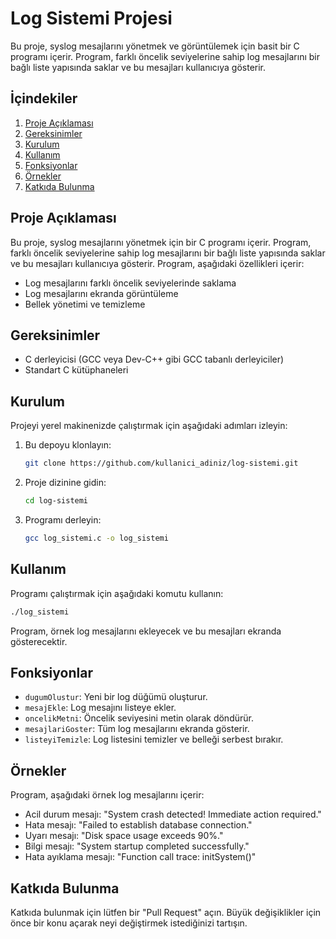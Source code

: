 # Log Sistemi Projesi

Bu proje, syslog mesajlarını yönetmek ve görüntülemek için basit bir C programı içerir. Program, farklı öncelik seviyelerine sahip log mesajlarını bir bağlı liste yapısında saklar ve bu mesajları kullanıcıya gösterir.

## İçindekiler

1. [Proje Açıklaması](#proje-açıklaması)
2. [Gereksinimler](#gereksinimler)
3. [Kurulum](#kurulum)
4. [Kullanım](#kullanım)
5. [Fonksiyonlar](#fonksiyonlar)
6. [Örnekler](#örnekler)
7. [Katkıda Bulunma](#katkıda-bulunma)

## Proje Açıklaması

Bu proje, syslog mesajlarını yönetmek için bir C programı içerir. Program, farklı öncelik seviyelerine sahip log mesajlarını bir bağlı liste yapısında saklar ve bu mesajları kullanıcıya gösterir. Program, aşağıdaki özellikleri içerir:

- Log mesajlarını farklı öncelik seviyelerinde saklama
- Log mesajlarını ekranda görüntüleme
- Bellek yönetimi ve temizleme

## Gereksinimler 
- C derleyicisi (GCC veya Dev-C++ gibi GCC tabanlı derleyiciler)
- Standart C kütüphaneleri

## Kurulum

Projeyi yerel makinenizde çalıştırmak için aşağıdaki adımları izleyin:

1. Bu depoyu klonlayın:
   ```bash
   git clone https://github.com/kullanici_adiniz/log-sistemi.git
   ```
2. Proje dizinine gidin:
   ```bash
   cd log-sistemi
   ```
3. Programı derleyin:
   ```bash
   gcc log_sistemi.c -o log_sistemi
   ```

## Kullanım

Programı çalıştırmak için aşağıdaki komutu kullanın:

```bash
./log_sistemi
```

Program, örnek log mesajlarını ekleyecek ve bu mesajları ekranda gösterecektir.

## Fonksiyonlar

- `dugumOlustur`: Yeni bir log düğümü oluşturur.
- `mesajEkle`: Log mesajını listeye ekler.
- `oncelikMetni`: Öncelik seviyesini metin olarak döndürür.
- `mesajlariGoster`: Tüm log mesajlarını ekranda gösterir.
- `listeyiTemizle`: Log listesini temizler ve belleği serbest bırakır.

## Örnekler

Program, aşağıdaki örnek log mesajlarını içerir:

- Acil durum mesajı: "System crash detected! Immediate action required."
- Hata mesajı: "Failed to establish database connection."
- Uyarı mesajı: "Disk space usage exceeds 90%."
- Bilgi mesajı: "System startup completed successfully."
- Hata ayıklama mesajı: "Function call trace: initSystem()"

## Katkıda Bulunma

Katkıda bulunmak için lütfen bir "Pull Request" açın. Büyük değişiklikler için önce bir konu açarak neyi değiştirmek istediğinizi tartışın.
